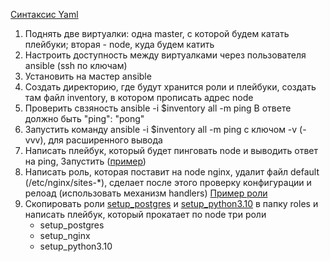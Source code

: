 [Синтаксис Yaml](https://docs.ansible.com/ansible/latest/reference_appendices/YAMLSyntax.html)

1) Поднять две виртуалки: одна master, с которой будем катать плейбуки; вторая - node, куда будем катить
2) Настроить доступность между виртуалками через пользователя ansible (ssh по ключам)
3) Установить на мастер ansible
4) Создать директорию, где будут хранится роли и плейбуки, создать там файл inventory, в котором прописать адрес node
5) Проверить свзяность
ansible -i $inventory all -m ping
В ответе должно быть
"ping": "pong"
6) Запустить команду ansible -i $inventory all -m ping с ключом -v (-vvv), для расширенного вывода
7) Написать плейбук, который будет пинговать node и выводить ответ на ping, Запустить ([пример](https://github.com/AnastasiyaGapochkina01/valdemar_ansible/blob/main/ansible/ping_playbook.yaml))
8) Написать роль, которая поставит на node nginx, удалит файл default (/etc/nginx/sites-*), сделает после этого проверку конфигурации и релоад (использовать механизм handlers) [Пример роли](https://github.com/AnastasiyaGapochkina01/valdemar_ansible/tree/main/ansible/roles/setup_nginx)
9) Скопировать роли [setup_postgres](https://github.com/AnastasiyaGapochkina01/valdemar_ansible/tree/main/ansible/roles/setup_postgres) и [setup_python3.10](https://github.com/AnastasiyaGapochkina01/valdemar_ansible/tree/main/ansible/roles/setup_python3.10) в папку roles и написать плейбук, который прокатает по node три роли
    - setup_postgres
    - setup_nginx
    - setup_python3.10
